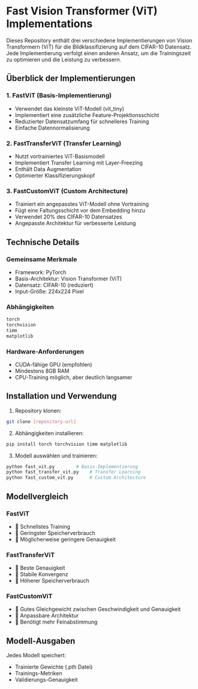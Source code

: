 # Fast Vision Transformer (ViT) Implementations

Dieses Repository enthält drei verschiedene Implementierungen von Vision Transformern (ViT) für die Bildklassifizierung auf dem CIFAR-10 Datensatz. Jede Implementierung verfolgt einen anderen Ansatz, um die Trainingszeit zu optimieren und die Leistung zu verbessern.

## Überblick der Implementierungen

### 1. FastViT (Basis-Implementierung)
- Verwendet das kleinste ViT-Modell (vit_tiny)
- Implementiert eine zusätzliche Feature-Projektionsschicht
- Reduzierter Datensatzumfang für schnelleres Training
- Einfache Datennormalisierung

### 2. FastTransferViT (Transfer Learning)
- Nutzt vortrainiertes ViT-Basismodell
- Implementiert Transfer Learning mit Layer-Freezing
- Enthält Data Augmentation
- Optimierter Klassifizierungskopf

### 3. FastCustomViT (Custom Architecture)
- Trainiert ein angepasstes ViT-Modell ohne Vortraining
- Fügt eine Faltungsschicht vor dem Embedding hinzu
- Verwendet 20% des CIFAR-10 Datensatzes
- Angepasste Architektur für verbesserte Leistung

## Technische Details

### Gemeinsame Merkmale
- Framework: PyTorch
- Basis-Architektur: Vision Transformer (ViT)
- Datensatz: CIFAR-10 (reduziert)
- Input-Größe: 224x224 Pixel

### Abhängigkeiten
```python
torch
torchvision
timm
matplotlib
```

### Hardware-Anforderungen
- CUDA-fähige GPU (empfohlen)
- Mindestens 8GB RAM
- CPU-Training möglich, aber deutlich langsamer

## Installation und Verwendung

1. Repository klonen:
```bash
git clone [repository-url]
```

2. Abhängigkeiten installieren:
```bash
pip install torch torchvision timm matplotlib
```

3. Modell auswählen und trainieren:
```bash
python fast_vit.py        # Basis-Implementierung
python fast_transfer_vit.py    # Transfer Learning
python fast_custom_vit.py      # Custom Architecture
```

## Modellvergleich

### FastViT
- 🔹 Schnellstes Training
- 🔹 Geringster Speicherverbrauch
- 🔸 Möglicherweise geringere Genauigkeit

### FastTransferViT
- 🔹 Beste Genauigkeit
- 🔹 Stabile Konvergenz
- 🔸 Höherer Speicherverbrauch

### FastCustomViT
- 🔹 Gutes Gleichgewicht zwischen Geschwindigkeit und Genauigkeit
- 🔹 Anpassbare Architektur
- 🔸 Benötigt mehr Feinabstimmung

## Modell-Ausgaben

Jedes Modell speichert:
- Trainierte Gewichte (.pth Datei)
- Trainings-Metriken
- Validierungs-Genauigkeit
